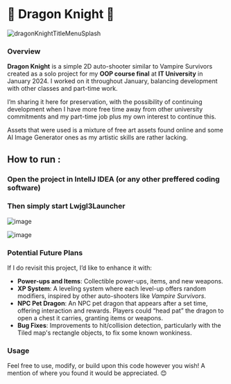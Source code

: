 # 🐉 Dragon Knight 🐉


![dragonKnightTitleMenuSplash](https://github.com/user-attachments/assets/6e5744b9-27e0-41c6-8d87-09ba47e0e71b)

### Overview
**Dragon Knight** is a simple 2D auto-shooter similar to Vampire Survivors created as a solo project for my **OOP course final** at **IT University** in January 2024. I worked on it throughout January, balancing development with other classes and part-time work.

I’m sharing it here for preservation, with the possibility of continuing development when I have more free time away from other university commitments and my part-time job plus my own interest to continue this.

Assets that were used is a mixture of free art assets found online and some AI Image Generator ones as my artistic skills are rather lacking.

## How to run :
### Open the project in IntellJ IDEA (or any other preffered coding software)
### Then simply start Lwjgl3Launcher

![image](https://github.com/user-attachments/assets/f9b210b4-1493-4240-a1cf-7d9c9d519c82)

![image](https://github.com/user-attachments/assets/70958ae1-eef2-42b8-ae7d-bad1cc953c77)


### Potential Future Plans 
If I do revisit this project, I’d like to enhance it with:
- **Power-ups and Items**: Collectible power-ups, items, and new weapons.
- **XP System**: A leveling system where each level-up offers random modifiers, inspired by other auto-shooters like *Vampire Survivors*.
- **NPC Pet Dragon**: An NPC pet dragon that appears after a set time, offering interaction and rewards. Players could “head pat” the dragon to open a chest it carries, granting items or weapons.
- **Bug Fixes**: Improvements to hit/collision detection, particularly with the Tiled map's rectangle objects, to fix some known wonkiness.

### Usage
Feel free to use, modify, or build upon this code however you wish! A mention of where you found it would be appreciated. 😊
